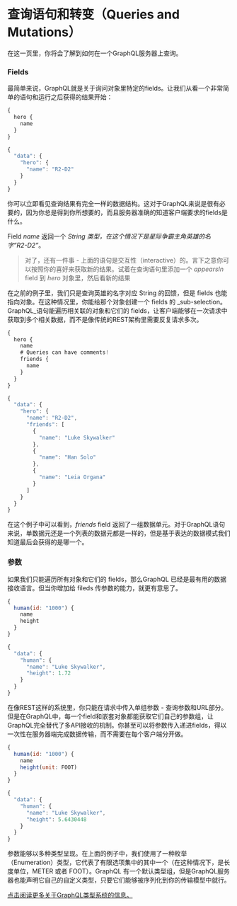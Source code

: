 # 查询语句和转变（Queries and Mutations）

在这一页里，你将会了解到如何在一个GraphQL服务器上查询。

### 

### Fields

最简单来说，GraphQL就是关于询问对象里特定的fields。让我们从看一个非常简单的语句和运行之后获得的结果开始：

```js
{
  hero {
    name
  }
}
```

```js
{
  "data": {
    "hero": {
      "name": "R2-D2"
    }
  }
}
```

你可以立即看见查询结果有完全一样的数据结构。这对于GraphQL来说是很有必要的，因为你总是得到你所想要的，而且服务器准确的知道客户端要求的fields是什么。

Field _name_ 返回一个 _String _类型，在这个情况下是星际争霸主角英雄的名字_“R2-D2”_。

> 对了，还有一件事 - 上面的语句是交互性（interactive）的。言下之意你可以按照你的喜好来获取新的结果。试着在查询语句里添加一个 _appearsIn_ field 到 _hero_ 对象里，然后看新的结果

在之前的例子里，我们只是查询英雄的名字对应 String 的回馈，但是 fields 也能指向对象。在这种情况里，你能给那个对象创建一个 fields 的 _sub-selection。GraphQL_语句能遍历相关联的对象和它们的 fields，让客户端能够在一次请求中获取到多个相关数据，而不是像传统的REST架构里需要反复请求多次。

```js
{
  hero {
    name
    # Queries can have comments!
    friends {
      name
    }
  }
}
```

```js
{
  "data": {
    "hero": {
      "name": "R2-D2",
      "friends": [
        {
          "name": "Luke Skywalker"
        },
        {
          "name": "Han Solo"
        },
        {
          "name": "Leia Organa"
        }
      ]
    }
  }
}
```

在这个例子中可以看到，_friends_ field 返回了一组数据单元。对于GraphQL语句来说，单数据元还是一个列表的数据元都是一样的，但是基于表达的数据模式我们知道最后会获得的是哪一个。

### 参数

如果我们只能遍历所有对象和它们的 fields，那么GraphQL 已经是最有用的数据接收语言。但当你增加给 fileds 传参数的能力，就更有意思了。

```js
{
  human(id: "1000") {
    name
    height
  }
}
```

```js
{
  "data": {
    "human": {
      "name": "Luke Skywalker",
      "height": 1.72
    }
  }
}
```

在像REST这样的系统里，你只能在请求中传入单组参数 - 查询参数和URL部分。但是在GraphQL中，每一个field和嵌套对象都能获取它们自己的参数组，让GraphQL完全替代了多API接收的机制。你甚至可以将参数传入递进fields，得以一次性在服务器端完成数据传输，而不需要在每个客户端分开做。

```js
{
  human(id: "1000") {
    name
    height(unit: FOOT)
  }
}
```

```js
{
  "data": {
    "human": {
      "name": "Luke Skywalker",
      "height": 5.6430448
    }
  }
}
```

参数能够以多种类型呈现。在上面的例子中，我们使用了一种枚举（Enumeration）类型，它代表了有限选项集中的其中一个（在这种情况下，是长度单位，METER 或者 FOOT）。GraphQL 有一个默认类型组，但是GraphQL服务器也能声明它自己的自定义类型，只要它们能够被序列化到你的传输模型中就行。

[点击阅读更多关于GraphQL类型系统的信息。](http://graphql.org/learn/schema)

